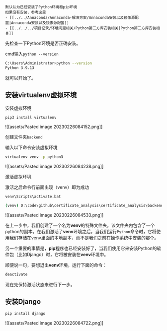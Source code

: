 
```ad-note
默认认为已经安装了Python环境和pip环境
如果没有安装，参考这里
- [[../../Annaconda/Annaconda-解决方案/Annaconda安装以及镜像源配置|Annaconda安装以及镜像源配置]]
- [[../../../项目记录/环境问题相关/Python第三方库安装相关|Python第三方库安装相关]]
```


先检查一下Python环境是否正确安装。

cmd输入`python --version`

```bash
C:\Users\Administrator>python --version
Python 3.9.13
```

就可以开始了。

## 安装virtualenv虚拟环境

安装虚拟环境

```bash
pip3 install virtualenv
```

![[assets/Pasted image 20230226084152.png]]

创建文件夹`backend`

输入以下命令安装虚拟环境

```bash
virtualenv venv -p python3
```

![[assets/Pasted image 20230226084238.png]]

激活虚拟环境

激活之后命令行前面出现（venv）即为成功

```bash
venv\Scripts\activate.bat

(venv) D:\code\github\certificate_analysis\certificate_analysis\backend>
```

![[assets/Pasted image 20230226084533.png]]

在上一步中，我们创建了一个名为**venv**的特殊文件夹。该文件夹内包含了一个python的副本。在我们激活了**venv**环境之后，当我们运行`Python`命令时，它将使用我们存储在venv里面的本地副本，而不是我们之前在操作系统中安装的那个。

另一个重要的事情是，**pip**程序也已经安装好了，当我们使用它来安装Python的软件包（比如Django）时，它将被安装在**venv**环境中。

顺便说一句，要想退出**venv**环境，运行下面的命令：

```bash
deactivate
```

现在先保持激活状态来进行下一步。

## 安装Django

```bash
pip install django
```

![[assets/Pasted image 20230226084722.png]]


